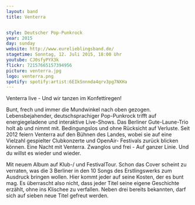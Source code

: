 ```yaml
---
layout: band
title: Venterra


style: Deutscher Pop-Punkrock
year: 2015
day: sunday
website: http://www.eurelieblingsband.de/
stagetime: Sonntag, 12. Juli 2015, 18:00 Uhr
youtube: CJ0sfyPYX3k
flickr: 72157665157394956
picture: venterra.jpg
logo: venterra.png
spotify: spotify:artist:6EIkSnnnda4qrv3pg7NXHa
---
```

Venterra live - Und wir tanzen im Konfettiregen!

Bunt, frech und immer die Mundwinkel nach oben gezogen. Lebensbejahender,
deutschsprachiger Pop-Punkrock trifft auf energiegeladene und interaktive
Live-Shows. Das Berliner Gute-Laune-Trio holt ab und nimmt mit. Bedingungslos
und ohne Rücksicht auf Verluste. Seit 2012 feiern Venterra auf den Bühnen des
Landes, wobei sie auf eine Vielzahl gespielter Clubkonzerte und OpenAir-
Festivals zurück blicken können. Eine Nacht mit Venterra. Zwanglos und frei -
Auf ganzer Linie. Und du willst es wieder und wieder.


Mit neuem Album auf Klub-/ und FestivalTour. Schon das Cover scheint zu
verraten, was die 3 Berliner in den 10 Songs des Erstlingswerks zum Ausdruck
bringen wollen. Hier kommt jeder auf seine Kosten, der es bunt mag. Es
überrascht also nicht, dass jeder Titel seine eigene Geschichte erzählt, ohne
ins Klischee zu verfallen. Neben drei bereits bekannten, darf sich auf sieben
neue Titel gefreut werden.
